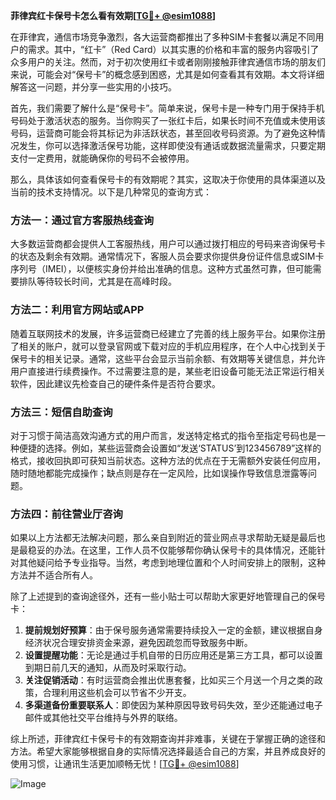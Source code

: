 **菲律宾红卡保号卡怎么看有效期[[TG💪+ @esim1088](https://t.me/s/esim1088)]**

在菲律宾，通信市场竞争激烈，各大运营商都推出了多种SIM卡套餐以满足不同用户的需求。其中，“红卡”（Red Card）以其实惠的价格和丰富的服务内容吸引了众多用户的关注。然而，对于初次使用红卡或者刚刚接触菲律宾通信市场的朋友们来说，可能会对“保号卡”的概念感到困惑，尤其是如何查看其有效期。本文将详细解答这一问题，并分享一些实用的小技巧。

首先，我们需要了解什么是“保号卡”。简单来说，保号卡是一种专门用于保持手机号码处于激活状态的服务。当你购买了一张红卡后，如果长时间不充值或未使用该号码，运营商可能会将其标记为非活跃状态，甚至回收号码资源。为了避免这种情况发生，你可以选择激活保号功能，这样即使没有通话或数据流量需求，只要定期支付一定费用，就能确保你的号码不会被停用。

那么，具体该如何查看保号卡的有效期呢？其实，这取决于你使用的具体渠道以及当前的技术支持情况。以下是几种常见的查询方式：

### 方法一：通过官方客服热线查询
大多数运营商都会提供人工客服热线，用户可以通过拨打相应的号码来咨询保号卡的状态及剩余有效期。通常情况下，客服人员会要求你提供身份证件信息或SIM卡序列号（IMEI），以便核实身份并给出准确的信息。这种方式虽然可靠，但可能需要排队等待较长时间，尤其是在高峰时段。

### 方法二：利用官方网站或APP
随着互联网技术的发展，许多运营商已经建立了完善的线上服务平台。如果你注册了相关的账户，就可以登录官网或下载对应的手机应用程序，在个人中心找到关于保号卡的相关记录。通常，这些平台会显示当前余额、有效期等关键信息，并允许用户直接进行续费操作。不过需要注意的是，某些老旧设备可能无法正常运行相关软件，因此建议先检查自己的硬件条件是否符合要求。

### 方法三：短信自助查询
对于习惯于简洁高效沟通方式的用户而言，发送特定格式的指令至指定号码也是一种便捷的选择。例如，某些运营商会设置如“发送‘STATUS’到123456789”这样的格式，接收回执即可获知当前状态。这种方法的优点在于无需额外安装任何应用，随时随地都能完成操作；缺点则是存在一定风险，比如误操作导致信息泄露等问题。

### 方法四：前往营业厅咨询
如果以上方法都无法解决问题，那么亲自到附近的营业网点寻求帮助无疑是最后也是最稳妥的办法。在这里，工作人员不仅能够帮你确认保号卡的具体情况，还能针对其他疑问给予专业指导。当然，考虑到地理位置和个人时间安排上的限制，这种方法并不适合所有人。

除了上述提到的查询途径外，还有一些小贴士可以帮助大家更好地管理自己的保号卡：

1. **提前规划好预算**：由于保号服务通常需要持续投入一定的金额，建议根据自身经济状况合理安排资金来源，避免因疏忽而导致服务中断。
2. **设置提醒功能**：无论是通过手机自带的日历应用还是第三方工具，都可以设置到期日前几天的通知，从而及时采取行动。
3. **关注促销活动**：有时运营商会推出优惠套餐，比如买三个月送一个月之类的政策，合理利用这些机会可以节省不少开支。
4. **多渠道备份重要联系人**：即使因为某种原因导致号码失效，至少还能通过电子邮件或其他社交平台维持与外界的联络。

综上所述，菲律宾红卡保号卡的有效期查询并非难事，关键在于掌握正确的途径和方法。希望大家能够根据自身的实际情况选择最适合自己的方案，并且养成良好的使用习惯，让通讯生活更加顺畅无忧！[[TG💪+ @esim1088](https://t.me/s/esim1088)]

![Image](https://i.postimg.cc/4NQfJmqS/Snipaste-2025-05-13-00-14-12.png)